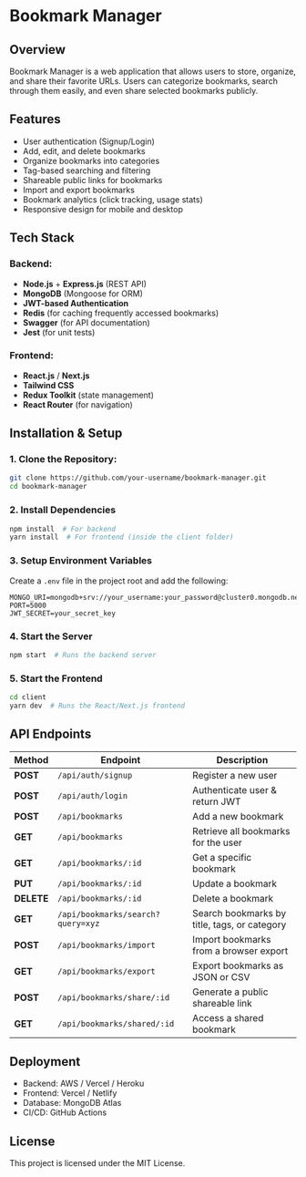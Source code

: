 # Bookmark Manager

## Overview
Bookmark Manager is a web application that allows users to store, organize, and share their favorite URLs. Users can categorize bookmarks, search through them easily, and even share selected bookmarks publicly.

## Features
- User authentication (Signup/Login)
- Add, edit, and delete bookmarks
- Organize bookmarks into categories
- Tag-based searching and filtering
- Shareable public links for bookmarks
- Import and export bookmarks
- Bookmark analytics (click tracking, usage stats)
- Responsive design for mobile and desktop

## Tech Stack
### Backend:
- **Node.js** + **Express.js** (REST API)
- **MongoDB** (Mongoose for ORM)
- **JWT-based Authentication**
- **Redis** (for caching frequently accessed bookmarks)
- **Swagger** (for API documentation)
- **Jest** (for unit tests)

### Frontend:
- **React.js** / **Next.js**
- **Tailwind CSS**
- **Redux Toolkit** (state management)
- **React Router** (for navigation)

## Installation & Setup
### 1. Clone the Repository:
```sh
git clone https://github.com/your-username/bookmark-manager.git
cd bookmark-manager
```

### 2. Install Dependencies
```sh
npm install  # For backend
yarn install  # For frontend (inside the client folder)
```

### 3. Setup Environment Variables
Create a `.env` file in the project root and add the following:
```env
MONGO_URI=mongodb+srv://your_username:your_password@cluster0.mongodb.net/bookmark_manager
PORT=5000
JWT_SECRET=your_secret_key
```

### 4. Start the Server
```sh
npm start  # Runs the backend server
```

### 5. Start the Frontend
```sh
cd client
yarn dev  # Runs the React/Next.js frontend
```

## API Endpoints
| Method | Endpoint | Description |
|--------|---------|-------------|
| **POST** | `/api/auth/signup` | Register a new user |
| **POST** | `/api/auth/login` | Authenticate user & return JWT |
| **POST** | `/api/bookmarks` | Add a new bookmark |
| **GET** | `/api/bookmarks` | Retrieve all bookmarks for the user |
| **GET** | `/api/bookmarks/:id` | Get a specific bookmark |
| **PUT** | `/api/bookmarks/:id` | Update a bookmark |
| **DELETE** | `/api/bookmarks/:id` | Delete a bookmark |
| **GET** | `/api/bookmarks/search?query=xyz` | Search bookmarks by title, tags, or category |
| **POST** | `/api/bookmarks/import` | Import bookmarks from a browser export |
| **GET** | `/api/bookmarks/export` | Export bookmarks as JSON or CSV |
| **POST** | `/api/bookmarks/share/:id` | Generate a public shareable link |
| **GET** | `/api/bookmarks/shared/:id` | Access a shared bookmark |

## Deployment
- Backend: AWS / Vercel / Heroku
- Frontend: Vercel / Netlify
- Database: MongoDB Atlas
- CI/CD: GitHub Actions

## License
This project is licensed under the MIT License.

